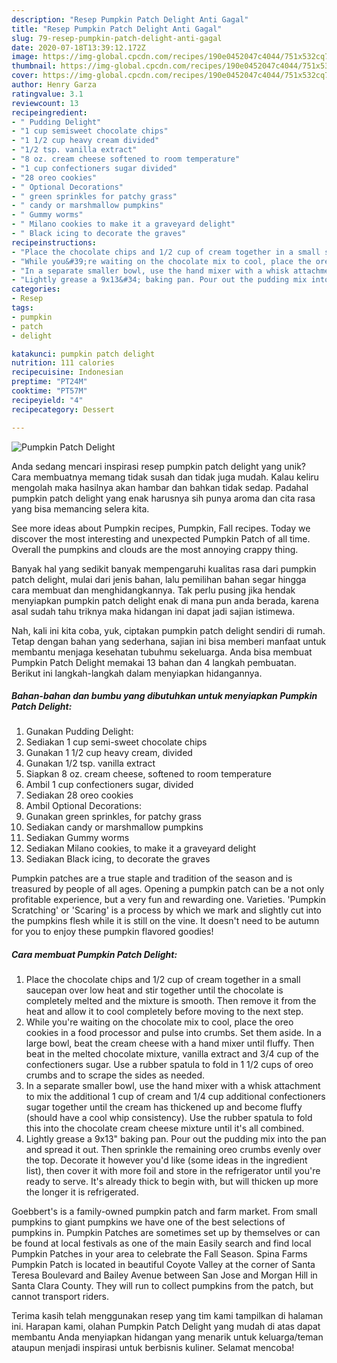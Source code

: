 ```yaml
---
description: "Resep Pumpkin Patch Delight Anti Gagal"
title: "Resep Pumpkin Patch Delight Anti Gagal"
slug: 79-resep-pumpkin-patch-delight-anti-gagal
date: 2020-07-18T13:39:12.172Z
image: https://img-global.cpcdn.com/recipes/190e0452047c4044/751x532cq70/pumpkin-patch-delight-recipe-main-photo.jpg
thumbnail: https://img-global.cpcdn.com/recipes/190e0452047c4044/751x532cq70/pumpkin-patch-delight-recipe-main-photo.jpg
cover: https://img-global.cpcdn.com/recipes/190e0452047c4044/751x532cq70/pumpkin-patch-delight-recipe-main-photo.jpg
author: Henry Garza
ratingvalue: 3.1
reviewcount: 13
recipeingredient:
- " Pudding Delight"
- "1 cup semisweet chocolate chips"
- "1 1/2 cup heavy cream divided"
- "1/2 tsp. vanilla extract"
- "8 oz. cream cheese softened to room temperature"
- "1 cup confectioners sugar divided"
- "28 oreo cookies"
- " Optional Decorations"
- " green sprinkles for patchy grass"
- " candy or marshmallow pumpkins"
- " Gummy worms"
- " Milano cookies to make it a graveyard delight"
- " Black icing to decorate the graves"
recipeinstructions:
- "Place the chocolate chips and 1/2 cup of cream together in a small saucepan over low heat and stir together until the chocolate is completely melted and the mixture is smooth. Then remove it from the heat and allow it to cool completely before moving to the next step."
- "While you&#39;re waiting on the chocolate mix to cool, place the oreo cookies in a food processor and pulse into crumbs. Set them aside. In a large bowl, beat the cream cheese with a hand mixer until fluffy. Then beat in the melted chocolate mixture, vanilla extract and 3/4 cup of the confectioners sugar. Use a rubber spatula to fold in 1 1/2 cups of oreo crumbs and to scrape the sides as needed."
- "In a separate smaller bowl, use the hand mixer with a whisk attachment to mix the additional 1 cup of cream and 1/4 cup additional confectioners sugar together until the cream has thickened up and become fluffy (should have a cool whip consistency). Use the rubber spatula to fold this into the chocolate cream cheese mixture until it&#39;s all combined."
- "Lightly grease a 9x13&#34; baking pan. Pour out the pudding mix into the pan and spread it out. Then sprinkle the remaining oreo crumbs evenly over the top. Decorate it however you&#39;d like (some ideas in the ingredient list), then cover it with more foil and store in the refrigerator until you&#39;re ready to serve. It&#39;s already thick to begin with, but will thicken up more the longer it is refrigerated."
categories:
- Resep
tags:
- pumpkin
- patch
- delight

katakunci: pumpkin patch delight 
nutrition: 111 calories
recipecuisine: Indonesian
preptime: "PT24M"
cooktime: "PT57M"
recipeyield: "4"
recipecategory: Dessert

---
```



![Pumpkin Patch Delight](https://img-global.cpcdn.com/recipes/190e0452047c4044/751x532cq70/pumpkin-patch-delight-recipe-main-photo.jpg)

Anda sedang mencari inspirasi resep pumpkin patch delight yang unik? Cara membuatnya memang tidak susah dan tidak juga mudah. Kalau keliru mengolah maka hasilnya akan hambar dan bahkan tidak sedap. Padahal pumpkin patch delight yang enak harusnya sih punya aroma dan cita rasa yang bisa memancing selera kita.

See more ideas about Pumpkin recipes, Pumpkin, Fall recipes. Today we discover the most interesting and unexpected Pumpkin Patch of all time. Overall the pumpkins and clouds are the most annoying crappy thing.

Banyak hal yang sedikit banyak mempengaruhi kualitas rasa dari pumpkin patch delight, mulai dari jenis bahan, lalu pemilihan bahan segar hingga cara membuat dan menghidangkannya. Tak perlu pusing jika hendak menyiapkan pumpkin patch delight enak di mana pun anda berada, karena asal sudah tahu triknya maka hidangan ini dapat jadi sajian istimewa.


Nah, kali ini kita coba, yuk, ciptakan pumpkin patch delight sendiri di rumah. Tetap dengan bahan yang sederhana, sajian ini bisa memberi manfaat untuk membantu menjaga kesehatan tubuhmu sekeluarga. Anda bisa membuat Pumpkin Patch Delight memakai 13 bahan dan 4 langkah pembuatan. Berikut ini langkah-langkah dalam menyiapkan hidangannya.

<!--inarticleads1-->

##### Bahan-bahan dan bumbu yang dibutuhkan untuk menyiapkan Pumpkin Patch Delight:

1. Gunakan  Pudding Delight:
1. Sediakan 1 cup semi-sweet chocolate chips
1. Gunakan 1 1/2 cup heavy cream, divided
1. Gunakan 1/2 tsp. vanilla extract
1. Siapkan 8 oz. cream cheese, softened to room temperature
1. Ambil 1 cup confectioners sugar, divided
1. Sediakan 28 oreo cookies
1. Ambil  Optional Decorations:
1. Gunakan  green sprinkles, for patchy grass
1. Sediakan  candy or marshmallow pumpkins
1. Sediakan  Gummy worms
1. Sediakan  Milano cookies, to make it a graveyard delight
1. Sediakan  Black icing, to decorate the graves


Pumpkin patches are a true staple and tradition of the season and is treasured by people of all ages. Opening a pumpkin patch can be a not only profitable experience, but a very fun and rewarding one. Varieties. &#39;Pumpkin Scratching&#39; or &#39;Scaring&#39; is a process by which we mark and slightly cut into the pumpkins flesh while it is still on the vine. It doesn&#39;t need to be autumn for you to enjoy these pumpkin flavored goodies! 

<!--inarticleads2-->

##### Cara membuat Pumpkin Patch Delight:

1. Place the chocolate chips and 1/2 cup of cream together in a small saucepan over low heat and stir together until the chocolate is completely melted and the mixture is smooth. Then remove it from the heat and allow it to cool completely before moving to the next step.
1. While you&#39;re waiting on the chocolate mix to cool, place the oreo cookies in a food processor and pulse into crumbs. Set them aside. In a large bowl, beat the cream cheese with a hand mixer until fluffy. Then beat in the melted chocolate mixture, vanilla extract and 3/4 cup of the confectioners sugar. Use a rubber spatula to fold in 1 1/2 cups of oreo crumbs and to scrape the sides as needed.
1. In a separate smaller bowl, use the hand mixer with a whisk attachment to mix the additional 1 cup of cream and 1/4 cup additional confectioners sugar together until the cream has thickened up and become fluffy (should have a cool whip consistency). Use the rubber spatula to fold this into the chocolate cream cheese mixture until it&#39;s all combined.
1. Lightly grease a 9x13&#34; baking pan. Pour out the pudding mix into the pan and spread it out. Then sprinkle the remaining oreo crumbs evenly over the top. Decorate it however you&#39;d like (some ideas in the ingredient list), then cover it with more foil and store in the refrigerator until you&#39;re ready to serve. It&#39;s already thick to begin with, but will thicken up more the longer it is refrigerated.


Goebbert&#39;s is a family-owned pumpkin patch and farm market. From small pumpkins to giant pumpkins we have one of the best selections of pumpkins in. Pumpkin Patches are sometimes set up by themselves or can be found at local festivals as one of the main Easily search and find local Pumpkin Patches in your area to celebrate the Fall Season. Spina Farms Pumpkin Patch is located in beautiful Coyote Valley at the corner of Santa Teresa Boulevard and Bailey Avenue between San Jose and Morgan Hill in Santa Clara County. They will run to collect pumpkins from the patch, but cannot transport riders. 

Terima kasih telah menggunakan resep yang tim kami tampilkan di halaman ini. Harapan kami, olahan Pumpkin Patch Delight yang mudah di atas dapat membantu Anda menyiapkan hidangan yang menarik untuk keluarga/teman ataupun menjadi inspirasi untuk berbisnis kuliner. Selamat mencoba!
